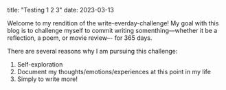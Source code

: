 title: "Testing 1 2 3"
date: 2023-03-13

Welcome to my rendition of the write-everday-challenge! My goal with this blog is to challenge myself to commit writing somenthing––whether it be a reflection, a poem, or movie review–- for 365 days.

There are several reasons why I am pursuing this challenge:
1. Self-exploration
2. Document my thoughts/emotions/experiences at this point in my life
3. Simply to write more!
